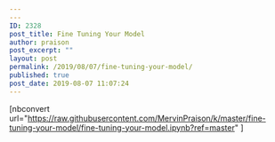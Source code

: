 ```yaml
---
---
ID: 2328
post_title: Fine Tuning Your Model
author: praison
post_excerpt: ""
layout: post
permalink: /2019/08/07/fine-tuning-your-model/
published: true
post_date: 2019-08-07 11:07:24
---
```

[nbconvert url="https://raw.githubusercontent.com/MervinPraison/k/master/fine-tuning-your-model/fine-tuning-your-model.ipynb?ref=master" ]
